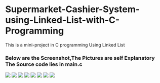 # Supermarket-Cashier-System-using-Linked-List-with-C-Programming
This is a mini-project  in C programming  Using Linked List
<h3>
Below are the Screenshot,The Pictures are self Explanatory
<br>
 The Source code lies in main.c
</h3>
<img src="https://github.com/reuben21/Supermarket-Cashier-System-using-Linked-List-with-C-Programming/blob/master/Screenshots/1.JPG"/>

<img src="https://github.com/reuben21/Supermarket-Cashier-System-using-Linked-List-with-C-Programming/blob/master/Screenshots/2.JPG"/>

<img src="https://github.com/reuben21/Supermarket-Cashier-System-using-Linked-List-with-C-Programming/blob/master/Screenshots/3.JPG"/>

<img src="https://github.com/reuben21/Supermarket-Cashier-System-using-Linked-List-with-C-Programming/blob/master/Screenshots/4.JPG"/>

<img src="https://github.com/reuben21/Supermarket-Cashier-System-using-Linked-List-with-C-Programming/blob/master/Screenshots/5.JPG"/>

<img src="https://github.com/reuben21/Supermarket-Cashier-System-using-Linked-List-with-C-Programming/blob/master/Screenshots/6.JPG"/>

<img src="https://github.com/reuben21/Supermarket-Cashier-System-using-Linked-List-with-C-Programming/blob/master/Screenshots/7.JPG"/>

<img src="https://github.com/reuben21/Supermarket-Cashier-System-using-Linked-List-with-C-Programming/blob/master/Screenshots/8.JPG"/>
